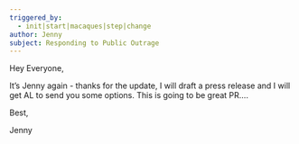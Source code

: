 ```yaml
---
triggered_by:
  - init|start|macaques|step|change
author: Jenny
subject: Responding to Public Outrage
---
```


Hey Everyone,

It’s Jenny again - thanks for the update, I will draft a press release and I will get AL to send you some options. This is going to be great PR….

Best,

Jenny
